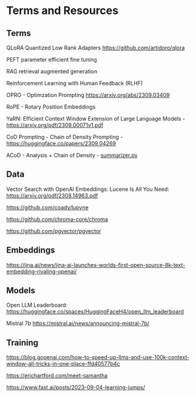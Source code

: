 # Terms and Resources

## Terms

QLoRA Quantized Low Rank Adapters https://github.com/artidoro/qlora

PEFT parameter efficient fine tuning

RAG retrieval augmented generation

Reinforcement Learning with Human Feedback (RLHF)

OPRO - Optimzation Prompting https://arxiv.org/abs/2309.03409

RoPE - Rotary Position Embeddings

YaRN: Efficient Context Window Extension of Large Language Models - https://arxiv.org/pdf/2309.00071v1.pdf

CoD Prompting - Chain of Density Prompting - https://huggingface.co/papers/2309.04269

ACoD - Analysis + Chain of Density - [summarizer.py](../valai/analysis/summarizer.py)

## Data

Vector Search with OpenAI Embeddings:
Lucene Is All You Need: https://arxiv.org/pdf/2308.14963.pdf

https://github.com/coady/lupyne

https://github.com/chroma-core/chroma

https://github.com/pgvector/pgvector

## Embeddings

https://jina.ai/news/jina-ai-launches-worlds-first-open-source-8k-text-embedding-rivaling-openai/

## Models

Open LLM Leaderboard: https://huggingface.co/spaces/HuggingFaceH4/open_llm_leaderboard

Mistral 7b https://mistral.ai/news/announcing-mistral-7b/

## Training

https://blog.gopenai.com/how-to-speed-up-llms-and-use-100k-context-window-all-tricks-in-one-place-ffd40577b4c

https://erichartford.com/meet-samantha

https://www.fast.ai/posts/2023-09-04-learning-jumps/
